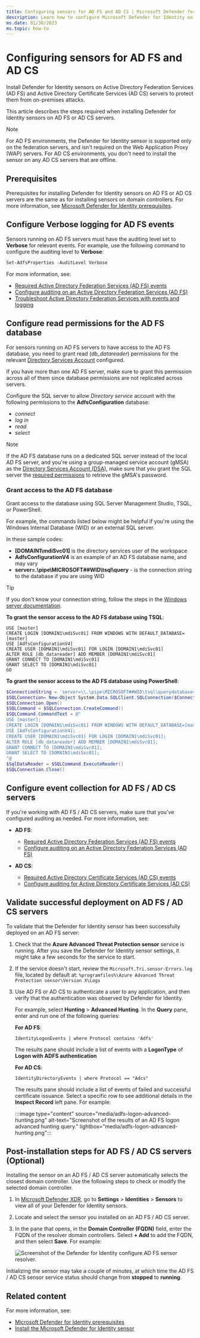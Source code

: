 ```yaml
---
title: Configuring sensors for AD FS and AD CS | Microsoft Defender for Identity
description: Learn how to configure Microsoft Defender for Identity on Active Directory Federation Services (AD FS) 
ms.date: 01/30/2023
ms.topic: how-to
---
```


# Configuring sensors for AD FS and AD CS

Install Defender for Identity sensors on Active Directory Federation Services (AD FS) and Active Directory Certificate Services (AD CS) servers to protect them from on-premises attacks.

This article describes the steps required when installing Defender for Identity sensors on AD FS or AD CS servers.

> [!NOTE]
> For AD FS environments, the Defender for Identity sensor is supported only on the federation servers, and isn't required on the Web Application Proxy (WAP) servers. For AD CS environments, you don't need to install the sensor on any AD CS servers that are offline.
>

## Prerequisites

Prerequisites for installing Defender for Identity sensors on AD FS or AD CS servers are the same as for installing sensors on domain controllers. For more information, see [Microsoft Defender for Identity prerequisites](prerequisites.md).

## Configure Verbose logging for AD FS events

Sensors running on AD FS servers must have the auditing level set to **Verbose** for relevant events. For example, use the following command to configure the auditing level to **Verbose**:

```powershell
Set-AdfsProperties -AuditLevel Verbose
```

For more information, see:

- [Required Active Directory Federation Services (AD FS) events](deploy/event-collection-overview.md#required-active-directory-federation-services-ad-fs-events)
- [Configure auditing on an Active Directory Federation Services (AD FS)](configure-windows-event-collection.md#configure-auditing-on-an-active-directory-federation-services-ad-fs)
- [Troubleshoot Active Directory Federation Services with events and logging](/windows-server/identity/ad-fs/troubleshooting/ad-fs-tshoot-logging#event-auditing-information-for-ad-fs-on-windows-server-2016)

## Configure read permissions for the AD FS database

For sensors running on AD FS servers to have access to the AD FS database, you need to grant read (*db_datareader*) permissions for the relevant [Directory Services Account](directory-service-accounts.md) configured.

If you have more than one AD FS server, make sure to grant this permission across all of them since database permissions are not replicated across servers.

Configure the SQL server to allow *Directory service* account with the following permissions to the **AdfsConfiguration** database:

- *connect*
- *log in*
- *read*
- *select*

> [!NOTE]
> If the AD FS database runs on a dedicated SQL server instead of the local AD FS server, and you're using a group-managed service account (gMSA) as the [Directory Services Account (DSA)](directory-service-accounts.md), make sure that you grant the SQL server the [required permissions](deploy/create-directory-service-account-gmsa.md#prerequisites-grant-permissions-to-retrieve-the-gmsa-accounts-password) to retrieve the gMSA's password.

### Grant access to the AD FS database

Grant access to the database using SQL Server Management Studio, TSQL, or PowerShell.

For example, the commands listed below might be helpful if you're using the Windows Internal Database (WID) or an external SQL server.

In these sample codes:

- **[DOMAIN1\mdiSvc01]** is the directory services user of the workspace
- **AdfsConfigurationV4** is an example of an AD FS database name, and may vary
- **server=\.\pipe\MICROSOFT##WID\tsql\query** - is the connection string to the database if you are using WID

> [!TIP]
> If you don't know your connection string, follow the steps in the [Windows server documentation](/windows-server/identity/ad-fs/troubleshooting/ad-fs-tshoot-sql#to-acquire-the-sql-connection-string).
>

**To grant the sensor access to the AD FS database using TSQL**:

```tsql
USE [master]
CREATE LOGIN [DOMAIN1\mdiSvc01] FROM WINDOWS WITH DEFAULT_DATABASE=[master]
USE [AdfsConfigurationV4]
CREATE USER [DOMAIN1\mdiSvc01] FOR LOGIN [DOMAIN1\mdiSvc01]
ALTER ROLE [db_datareader] ADD MEMBER [DOMAIN1\mdiSvc01]
GRANT CONNECT TO [DOMAIN1\mdiSvc01]
GRANT SELECT TO [DOMAIN1\mdiSvc01]
GO
```

**To grant the sensor access to the AD FS database using PowerShell**:

```powershell
$ConnectionString = 'server=\\.\pipe\MICROSOFT##WID\tsql\querydatabase=AdfsConfigurationV4;trusted_connection=true;'
$SQLConnection= New-Object System.Data.SQLClient.SQLConnection($ConnectionString)
$SQLConnection.Open()
$SQLCommand = $SQLConnection.CreateCommand()
$SQLCommand.CommandText = @"
USE [master]; 
CREATE LOGIN [DOMAIN1\mdiSvc01] FROM WINDOWS WITH DEFAULT_DATABASE=[master];
USE [AdfsConfigurationV4]; 
CREATE USER [DOMAIN1\mdiSvc01] FOR LOGIN [DOMAIN1\mdiSvc01]; 
ALTER ROLE [db_datareader] ADD MEMBER [DOMAIN1\mdiSvc01]; 
GRANT CONNECT TO [DOMAIN1\mdiSvc01]; 
GRANT SELECT TO [DOMAIN1\mdiSvc01];
"@
$SqlDataReader = $SQLCommand.ExecuteReader()
$SQLConnection.Close()
```

## Configure event collection for AD FS / AD CS servers

If you're working with AD FS / AD CS servers, make sure that you've configured auditing as needed. For more information, see:

- **AD FS**:

    - [Required Active Directory Federation Services (AD FS) events](deploy/event-collection-overview.md#required-active-directory-federation-services-ad-fs-events)
    - [Configure auditing on an Active Directory Federation Services (AD FS)](configure-windows-event-collection.md#configure-auditing-on-an-active-directory-federation-services-ad-fs)

- **AD CS**:

    - [Required Active Directory Certificate Services (AD CS) events](deploy/event-collection-overview.md#required-active-directory-certificate-services-ad-cs-events)
    - [Configure auditing for Active Directory Certificate Services (AD CS)](configure-windows-event-collection.md#configure-auditing-for-active-directory-certificate-services-ad-cs)

## Validate successful deployment on AD FS / AD CS servers

To validate that the Defender for Identity sensor has been successfully deployed on an AD FS server:

1. Check that the **Azure Advanced Threat Protection sensor** service is running. After you save the Defender for Identity sensor settings, it might take a few seconds for the service to start.

1. If the service doesn't start, review the `Microsoft.Tri.sensor-Errors.log` file, located by default at: `%programfiles%\Azure Advanced Threat Protection sensor\Version X\Logs`

1. Use AD FS or AD CS to authenticate a user to any application, and then verify that the authentication was observed by Defender for Identity.

   For example, select **Hunting** > **Advanced Hunting**. In the **Query** pane, enter and run one of the following queries:

   **For AD FS**:

   ```query
   IdentityLogonEvents | where Protocol contains 'Adfs'
   ```

   The results pane should include a list of events with a **LogonType** of **Logon with ADFS authentication**

   **For AD CS**:

   ```query
   IdentityDirectoryEvents | where Protocol == "Adcs"
   ```

   The results pane should include a list of events of failed and successful certificate issuance. Select a specific row to see additional details in the **Inspect Record** left pane. For example:

   :::image type="content" source="media/adfs-logon-advanced-hunting.png" alt-text="Screenshot of the results of an AD FS logon advanced hunting query." lightbox="media/adfs-logon-advanced-hunting.png":::

## Post-installation steps for AD FS / AD CS servers (Optional)

Installing the sensor on an AD FS / AD CS server automatically selects the closest domain controller. Use the following steps to check or modify the selected domain controller.

1. In [Microsoft Defender XDR](https://security.microsoft.com), go to **Settings**  > **Identities** > **Sensors** to view all of your Defender for Identity sensors.

1. Locate and select the sensor you installed on an AD FS / AD CS server.

1. In the pane that opens, in the **Domain Controller (FQDN)** field, enter the FQDN of the resolver domain controllers. Select **+ Add** to add the FQDN, and then select **Save**.   For example:

    ![Screenshot of the Defender for Identity configure AD FS sensor resolver.](media/sensor-config-adfs-resolver.png)

Initializing the sensor may take a couple of minutes, at which time the AD FS / AD CS sensor service status should change from **stopped** to **running**.

## Related content

For more information, see:

- [Microsoft Defender for Identity prerequisites](prerequisites.md)
- [Install the Microsoft Defender for Identity sensor](install-sensor.md)
